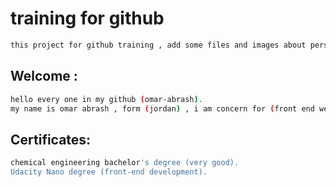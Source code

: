 # training for github
```bash
this project for github training , add some files and images about personal information about me.
```

## Welcome :
```bash
hello every one in my github (omar-abrash).
my name is omar abrash , form (jordan) , i am concern for (front end websites development).
```


## Certificates:
```bash
chemical engineering bachelor's degree (very good).
Udacity Nano degree (front-end development).
```
